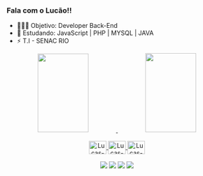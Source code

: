 ### Fala com o Lucão!!
- 🧑🏿‍💻 Objetivo: Developer Back-End
- 🌱 Estudando: JavaScript | PHP | MYSQL | JAVA 
- ⚡ T.I - SENAC RIO

</div>

<div>
<div align="center">
  <a href="https://github.com/lucaoshow1">
  <img height="180em" width="48%" src="https://github-readme-stats.vercel.app/api?username=lucaoshow1&show_icons=true&theme=dark&include_all_commits=true&count_private=true"/>
  <img height="181em" width="48%" src="https://github-readme-stats.vercel.app/api/top-langs/?username=lucaoshow1&layout=compact&langs_count=7&theme=dark"/>
    </div>
  
   <br>
  <div align="center"> <img align="center" alt="Lucas-html" height="30" width="40" src="https://cdn.jsdelivr.net/gh/devicons/devicon/icons/php/php-original.svg">
      
  <img align="center" alt="Lucas-css" height="30" width="40" src="https://cdn.jsdelivr.net/gh/devicons/devicon/icons/java/java-original.svg">  
      
  <img align="center" alt="Lucas-js" height="30" width="40" src="https://cdn.jsdelivr.net/gh/devicons/devicon/icons/javascript/javascript-original.svg">
  </div>   
      


    
   
  <br>
 
  <div align="center"><a href="https://instagram.com/lucasgooh" target="_blank"><img src="https://img.shields.io/badge/-Instagram-%23E4405F?style=for-the-badge&logo=instagram&logoColor=white" target="_blank"></a>
 	<a href="https://www.twitch.tv/lucaosh0w1" target="_blank"><img src="https://img.shields.io/badge/Twitch-9146FF?style=for-the-badge&logo=twitch&logoColor=white" target="_blank"></a>
  <a href = "mailto:lucas.rocha.15732@gmail.com"><img src="https://img.shields.io/badge/-Gmail-%23333?style=for-the-badge&logo=gmail&logoColor=white" target="_blank"></a>
  <a href="https://www.linkedin.com/in/lucas-gomes-6766bb1a5" target="_blank"><img src="https://img.shields.io/badge/-LinkedIn-%230077B5?style=for-the-badge&logo=linkedin&logoColor=white" target="_blank"></a> 
 
  
</div>
